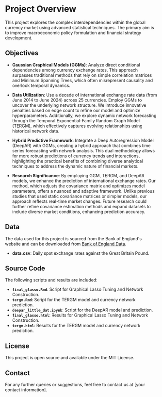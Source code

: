 # Project Overview

This project explores the complex interdependencies within the global currency market using advanced statistical techniques. The primary aim is to improve macroeconomic policy formulation and financial strategy development.

## Objectives

- **Gaussian Graphical Models (GGMs)**: Analyze direct conditional dependencies among currency exchange rates. This approach surpasses traditional methods that rely on simple correlation matrices and Minimum Spanning Trees, which often misrepresent causality and overlook temporal dynamics.

- **Data Utilization**: Use a decade of international exchange rate data (from June 2014 to June 2024) across 25 currencies. Employ GGMs to uncover the underlying network structure. We introduce innovative penalties based on edge count to refine our model and optimize hyperparameters. Additionally, we explore dynamic network forecasting through the Temporal Exponential-Family Random Graph Model (TERGM), which effectively captures evolving relationships using historical network data.

- **Hybrid Predictive Framework**: Integrate a Deep Autoregression Model (DeepAR) with GGMs, creating a hybrid approach that combines time series forecasting with network analysis. This dual methodology allows for more robust predictions of currency trends and interactions, highlighting the practical benefits of combining diverse analytical techniques to address the dynamic nature of financial markets.

- **Research Significance**: By employing GGM, TERGM, and DeepAR models, we enhance the prediction of international exchange rates. Our method, which adjusts the covariance matrix and optimizes model parameters, offers a nuanced and adaptive framework. Unlike previous studies that used static covariance matrices or simpler models, our approach reflects real-time market changes. Future research could further refine covariance estimation methods and expand datasets to include diverse market conditions, enhancing prediction accuracy.

## Data

The data used for this project is sourced from the Bank of England's website and can be downloaded from [Bank of England Data](https://www.bankofengland.co.uk/boeapps/database). 

- **data.csv**: Daily spot exchange rates against the Great Britain Pound.

## Source Code

The following scripts and results are included:

- **`final_glasso.Rmd`**: Script for Graphical Lasso Tuning and Network Construction.
- **`tergm.Rmd`**: Script for the TERGM model and currency network prediction.
- **`deepar_little_dat.ipynb`**: Script for the DeepAR model and prediction.
- **`final_glasso.html`**: Results for Graphical Lasso Tuning and Network Construction.
- **`tergm.html`**: Results for the TERGM model and currency network prediction.

## License

This project is open source and available under the MIT License.

## Contact

For any further queries or suggestions, feel free to contact us at [your contact information].


